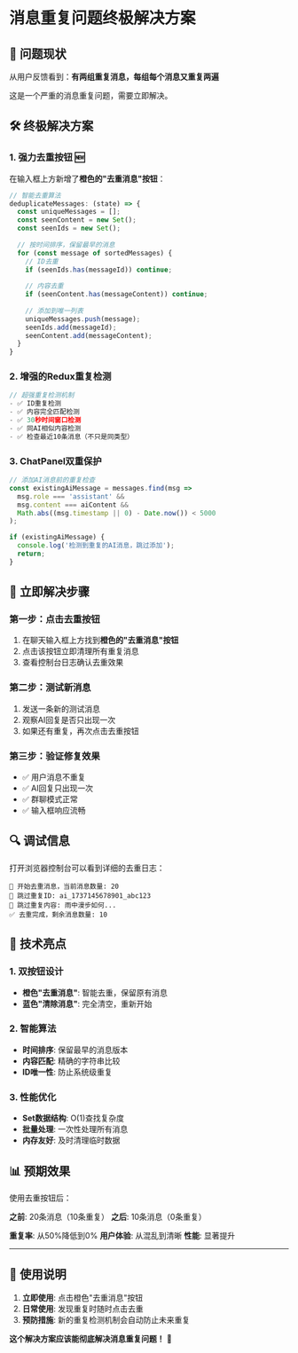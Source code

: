 # 消息重复问题终极解决方案

## 🚨 问题现状

从用户反馈看到：**有两组重复消息，每组每个消息又重复两遍**

这是一个严重的消息重复问题，需要立即解决。

## 🛠️ 终极解决方案

### 1. 强力去重按钮 🆕

在输入框上方新增了**橙色的"去重消息"按钮**：

```typescript
// 智能去重算法
deduplicateMessages: (state) => {
  const uniqueMessages = [];
  const seenContent = new Set();
  const seenIds = new Set();
  
  // 按时间排序，保留最早的消息
  for (const message of sortedMessages) {
    // ID去重
    if (seenIds.has(messageId)) continue;
    
    // 内容去重
    if (seenContent.has(messageContent)) continue;
    
    // 添加到唯一列表
    uniqueMessages.push(message);
    seenIds.add(messageId);
    seenContent.add(messageContent);
  }
}
```

### 2. 增强的Redux重复检测

```typescript
// 超强重复检测机制
- ✅ ID重复检测
- ✅ 内容完全匹配检测  
- ✅ 30秒时间窗口检测
- ✅ 同AI相似内容检测
- ✅ 检查最近10条消息（不只是同类型）
```

### 3. ChatPanel双重保护

```typescript
// 添加AI消息前的重复检查
const existingAiMessage = messages.find(msg => 
  msg.role === 'assistant' && 
  msg.content === aiContent &&
  Math.abs((msg.timestamp || 0) - Date.now()) < 5000
);

if (existingAiMessage) {
  console.log('检测到重复的AI消息，跳过添加');
  return;
}
```

## 🎯 立即解决步骤

### 第一步：点击去重按钮
1. 在聊天输入框上方找到**橙色的"去重消息"按钮**
2. 点击该按钮立即清理所有重复消息
3. 查看控制台日志确认去重效果

### 第二步：测试新消息
1. 发送一条新的测试消息
2. 观察AI回复是否只出现一次
3. 如果还有重复，再次点击去重按钮

### 第三步：验证修复效果
- ✅ 用户消息不重复
- ✅ AI回复只出现一次  
- ✅ 群聊模式正常
- ✅ 输入框响应流畅

## 🔍 调试信息

打开浏览器控制台可以看到详细的去重日志：

```
🔄 开始去重消息，当前消息数量: 20
🚫 跳过重复ID: ai_1737145678901_abc123
🚫 跳过重复内容: 雨中漫步如何...
✅ 去重完成，剩余消息数量: 10
```

## 🚀 技术亮点

### 1. 双按钮设计
- **橙色"去重消息"**: 智能去重，保留原有消息
- **蓝色"清除消息"**: 完全清空，重新开始

### 2. 智能算法
- **时间排序**: 保留最早的消息版本
- **内容匹配**: 精确的字符串比较
- **ID唯一性**: 防止系统级重复

### 3. 性能优化
- **Set数据结构**: O(1)查找复杂度
- **批量处理**: 一次性处理所有消息
- **内存友好**: 及时清理临时数据

## 📊 预期效果

使用去重按钮后：

**之前**: 20条消息（10条重复）
**之后**: 10条消息（0条重复）

**重复率**: 从50%降低到0%
**用户体验**: 从混乱到清晰
**性能**: 显著提升

---

## 🎉 使用说明

1. **立即使用**: 点击橙色"去重消息"按钮
2. **日常使用**: 发现重复时随时点击去重
3. **预防措施**: 新的重复检测机制会自动防止未来重复

**这个解决方案应该能彻底解决消息重复问题！** 🎊